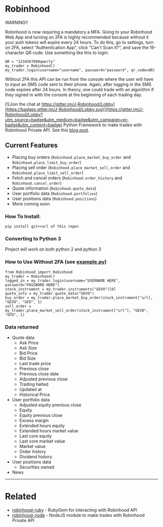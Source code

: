 # Robinhood

WARNING!!

Robinhood is now requiring a mandatory a MFA.
Going to your Robinhood Web App and turning on 2FA is highly recommended because without it your auth tokens will expire every 24 hours.
To do this, go to settings, turn on 2FA, select "Authentication App", click "Can't Scan It?", and save the 16-character QR code.
Use something like this to login:

    QR = "1234567890qwerty"
    my_trader = Robinhood()
    my_trader.login(username="username", password="password", qr_code=QR)

Without 2FA this API can be run from the console where the user will have to input an SMS code sent to their phone.
Again, after logging in the SMS code expires after 24 hours.
In theory, one could trade with an algorithm if they signed in with the console at the beginning of each trading day.

[![Join the chat at https://gitter.im/J-Robinhood/Lobby](https://badges.gitter.im/J-Robinhood/Lobby.svg)](https://gitter.im/J-Robinhood/Lobby?utm_source=badge&utm_medium=badge&utm_campaign=pr-badge&utm_content=badge)
Python Framework to make trades with Robinhood Private API.
See this [blog post](https://medium.com/@rohanpai25/reversing-robinhood-free-accessible-automated-stock-trading-f40fba1e7d8b).

## Current Features 
- Placing buy orders (`Robinhood.place_market_buy_order` and `Robinhood.place_limit_buy_order`)
- Placing sell order (`Robinhood.place_market_sell_order` and `Robinhood.place_limit_sell_order`)
- Fetch and cancel orders (`Robinhood.order_history` and `Robinhood.cancel_order`)
- Quote information (`Robinhood.quote_data`)
- User portfolio data (`Robinhood.portfolios`)
- User positions data (`Robinhood.positions`)
- More coming soon

### How To Install:
    pip install git+<url of this repo>
    
### Converting to Python 3
Project will work on both python 2 and python 3

### How to Use Without 2FA (see [example.py](https://github.com/Jamonek/Robinhood/blob/master/docs/example.py))

    from Robinhood import Robinhood
    my_trader = Robinhood()
    logged_in = my_trader.login(username="USERNAME HERE", password="PASSWORD HERE")
    stock_instrument = my_trader.instruments("GEVO")[0]
    quote_info = my_trader.quote_data("GEVO")
    buy_order = my_trader.place_market_buy_order(stock_instrument["url], "GEVO", "GFD", 1)
    sell_order = my_trader.place_market_sell_order(stock_instrument["url"], "GEVO", "GFD", 1)

### Data returned
* Quote data
  + Ask Price
  + Ask Size
  + Bid Price
  + Bid Size
  + Last trade price
  + Previous close
  + Previous close date
  + Adjusted previous close
  + Trading halted
  + Updated at
  + Historical Price
* User portfolio data
  + Adjusted equity previous close
  + Equity
  + Equity previous close
  + Excess margin
  + Extended hours equity
  + Extended hours market value
  + Last core equity
  + Last core market value
  + Market value
  + Order history
  + Dividend history
* User positions data
  + Securities owned
* News

------------------

# Related

* [robinhood-ruby](https://github.com/rememberlenny/robinhood-ruby) - RubyGem for interacting with Robinhood API
* [robinhood-node](https://github.com/aurbano/robinhood-node) - NodeJS module to make trades with Robinhood Private API
